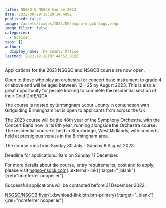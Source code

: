 ```yaml
---
title: NSGSO & NSGCB Course 2023
date: 2022-09-29T18:29:14.409Z
published: false
image: /assets/images/2022/09/nsgso-nsgcb-logo.webp
image_filter: false
categories:
  - Notice
tags: []
author:
  display_name: The County Office
lastmod: 2022-12-18T07:44:52.919Z
---
```

Applications for the 2023 NSGSO and NSGCB course are now open.  

Open to those who play an orchestral or concert band instrument to grade 4 or above and will be aged between 12 - 25 by August 2023.  This is also a great opportunity for people looking to complete the residential section of their Gold DofE/QGA.

The course is hosted by Birmingham Scout County in conjunction with Girlguiding Birmingham but is open to applicants from across the UK.

The 2023 course will be the 48th year of the Symphony Orchestra, with the Concert Band now in its 8th year, running alongside the Orchestra course. The residential course is held in Stourbridge, West Midlands, with concerts held at prestigious venues in the Birmingham area.

The course runs from Sunday 30 July - Sunday 6 August 2023.

Deadline for applications: 9am on Sunday 11 December.

For more details about the course, entry requirements, cost and to apply, please visit [nsgso-nsgcb.com](https://nsgso-nsgcb.com/){:.external-link}{:target="_blank"}{:rel="noreferrer noopener"}

Successful applications will be contacted before 31 December 2022.

[NSGSO/NSGCB flyer](/assets/docs/2022/NSGSO_NSGCB_Flier_2023.pdf){:.download-link.btn.btn-primary}{:target="_blank"}{:rel="noreferrer noopener"}
